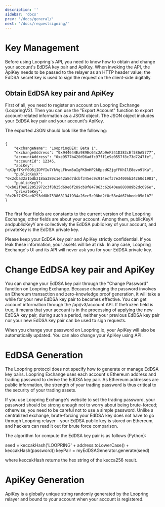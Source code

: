 ```yaml
---
description: ''
sidebar: 'docs'
prev: '/docs/general/'
next: '/docs/requestsigning/'
---
```



# Key Management

Before using Loopring's API, you need to know how to obtain and change your account's EdDSA key pair and ApiKey. When invoking the API, the ApiKey needs to be passed to the relayer as an HTTP header value; the EdDSA secret key is used to sign the request on the client-side digitally.

## Obtain EdDSA key pair and ApiKey

First of all, you need to register an account on Loopring Exchange (LoopringV2). Then you can use the "Export Account" function to export account-related information as a JSON object. The JSON object includes your EdDSA key pair and your account's ApiKey.

The exported JSON should look like the following:

<code>
{
    "exchangeName": "LoopringDEX: Beta 1",
    "exchangeAddress": "0x944644Ea989Ec64c2Ab9eF341D383cEf586A5777",
    "accountAddress": "0xe9577b420d96adfc97ff1e9e0557f8c73d7247fe",
    "accountId": 12345,
    "apiKey": "qXJpfTKrF0O5jIDPYIu7YkVgLFbvm5uIgPKBmHP2kBpcdKZjgfFKhIlE8evo9lKa",
    "publicKeyX": "0x2cba32a1bdb218aa380c1e42a8d7dcbf345ec9c914ecf37e34006b34260d1981",
    "publicKeyY": "0xb02f0e022052972c3f8b25d69e6f289cb8f847063c62840ea880089b2dc096e",
    "privateKey": "0x2bf7d29ae0293dd8b7538681341934a26ec5c98bd2f8c58e4d67bbede05d1b7"
}
    </code>

The first four fields are constants to the current version of the Loopring Exchange; other fields are about your account. Among them, publicKeyX andpublicKeyY are collectively the EdDSA public key of your account, and privateKey is the EdDSA private key.

Please keep your EdDSA key pair and ApiKey strictly confidential. If you leak these information, your assets will be at risk. In any case, Loopring Exchange's UI and its API will never ask you for your EdDSA private key.

# Change EdDSA key pair and ApiKey

You can change your EdDSA key pair through the "Change Password" function on Loopring Exchange. Because changing the password involves an Ethereum transaction and zero-knowledge proof generation, it will take a while for your new EdDSA key pair to becomes effective. You can get account information through the /api/v3/account API. If thefrozen field is true, it means that your account is in the processing of applying the new EdDSA key pair, during such a period, neither your previous EdDSA key pair nor your new EdDSA key pair can be used to sign requests.

When you change your password on Loopring.io, your ApiKey will also be automatically updated. You can also change your ApiKey using API.

# EdDSA Generation

The Loopring protocol does not specify how to generate or manage EdDSA key pairs. Loopring Exchange uses each account's Ethereum address and trading password to derive the EdDSA key pair. As Ethereum addresses are public information, the strength of your trading password is thus critical to the security of your trading assets.

If you use Loopring Exchange's website to set the trading password, your password should be strong enough not to worry about being brute-forced; otherwise, you need to be careful not to use a simple password. Unlike a centralized exchange, brute-forcing your EdDSA key does not have to go through Loopring relayer - your EdDSA public key is stored on Ethereum, and hackers can read it out for brute force comparison.

The algorithm for compute the EdDSA key pair is as follows (Python):

seed = keccakHash('LOOPRING' + address.toLowerCase() + keccakHash(password))
keyPair = myEdDSAGenerator.generate(seed)

where keccakHash returns the hex string of the kecca256 result.

# ApiKey Generation

ApiKey is a globally unique string randomly generated by the Loopring relayer and bound to your account when your account is registered.
